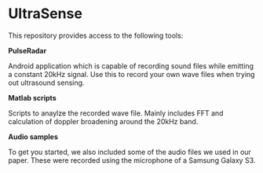 # UltraSense

This repository provides access to the following tools:

<b>PulseRadar</b>

Android application which is capable of recording sound files while emitting a constant 20kHz signal.
Use this to record your own wave files when trying out ultrasound sensing.

<b>Matlab scripts</b>

Scripts to anaylze the recorded wave file. Mainly includes FFT and calculation of doppler broadening around the 20kHz band.

<b>Audio samples</b>

To get you started, we also included some of the audio files we used in our paper. These were recorded using the microphone of a Samsung Galaxy S3.
